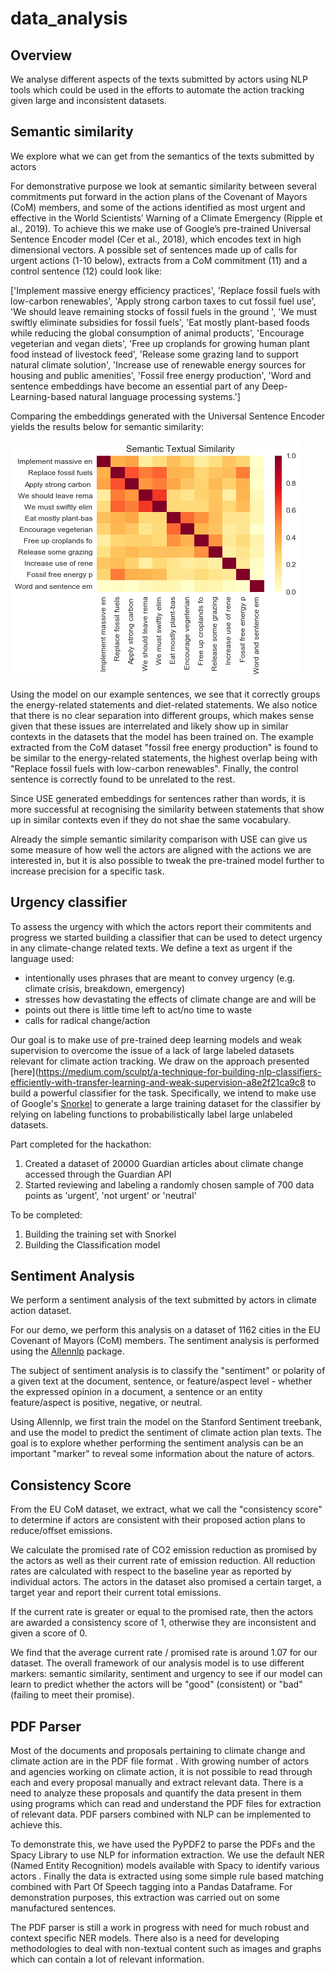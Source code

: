 # data_analysis

## Overview

We analyse different aspects of the texts submitted by actors using NLP tools which could be used in the efforts to automate the action tracking given large and inconsistent datasets. 


## Semantic similarity 

We explore what we can get from the semantics of the texts submitted by actors


For demonstrative purpose we look at semantic similarity between several commitments put forward in the action plans of the Covenant of Mayors (CoM) members, and some of the actions identified as most urgent and effective in the World Scientists’ Warning of a Climate Emergency (Ripple et al., 2019). To achieve this we make use of Google’s pre-trained Universal Sentence Encoder model (Cer et al., 2018), which encodes text in high dimensional vectors. A possible set of sentences made up of calls for urgent actions (1-10 below), extracts from a CoM commitment (11) and a control sentence (12) could look like:

['Implement massive energy efficiency practices',
 'Replace fossil fuels with low-carbon renewables',
 'Apply strong carbon taxes to cut fossil fuel use',
 'We should leave remaining stocks of fossil fuels in the ground ',
 'We must swiftly eliminate subsidies for fossil fuels',
 'Eat mostly plant-based foods while reducing the global consumption of animal products',
 'Encourage vegeterian and vegan diets',
 'Free up croplands for growing human plant food instead of livestock feed',
 'Release some grazing land to support natural climate solution',
 'Increase use of renewable energy sources for housing and public amenities',
 'Fossil free energy production',
 'Word and sentence embeddings have become an essential part of any Deep-Learning-based natural language processing systems.']

Comparing the embeddings generated with the Universal Sentence Encoder yields the results below for semantic similarity:

![Semantic](semantic0.png)

Using the model on our example sentences, we see that it correctly groups the energy-related statements and diet-related statements. We also notice that there is no clear separation into different groups, which makes sense given that these issues are interrelated and likely show up in similar contexts in the datasets that the model has been trained on. The example extracted from the CoM dataset "fossil free energy production" is found to be similar to the energy-related statements, the highest overlap being with "Replace fossil fuels with low-carbon renewables". Finally, the control sentence is correctly found to be unrelated to the rest.

Since USE generated embeddings for sentences rather than words, it is more successful at recognising the similarity between statements that show up in similar contexts even if they do not shae the same vocabulary. 

Already the simple semantic similarity comparison with USE can give us some measure of how well the actors are aligned with the actions we are interested in, but it is also possible to tweak the pre-trained model further to increase precision for a specific task. 


## Urgency classifier


To assess the urgency with which the actors report their commitents and progress we started building a classifier that can be used to detect urgency in any climate-change related texts. We define a text as urgent if the language used:

* intentionally uses phrases that are meant to convey urgency (e.g. climate crisis, breakdown, emergency)
* stresses how devastating the effects of climate change are and will be
* points out there is little time left to act/no time to waste
* calls for radical change/action 

Our goal is to make use of pre-trained deep learning models and weak supervision to overcome the issue of a lack of large labeled datasets relevant for climate action tracking. We draw on the approach presented [here](https://medium.com/sculpt/a-technique-for-building-nlp-classifiers-efficiently-with-transfer-learning-and-weak-supervision-a8e2f21ca9c8 to build a powerful classifier for the task. Specifically, we intend to make use of Google's [Snorkel](https://arxiv.org/abs/1711.10160) to generate a large training dataset for the classifier by relying on labeling functions to probabilistically label large unlabeled datasets. 

Part completed for the hackathon: 

1. Created a dataset of 20000 Guardian articles about climate change accessed through the Guardian API
2. Started reviewing and labeling a randomly chosen sample of 700 data points as 'urgent', 'not urgent' or 'neutral'

To be completed: 

1. Building the training set with Snorkel 
2. Building the Classification model 

## Sentiment Analysis

We perform a sentiment analysis of the text submitted by actors in climate action dataset. 

For our demo, we perform this analysis on a dataset of 1162 cities in the EU Covenant of Mayors (CoM) members. The sentiment analysis is performed using the [Allennlp](https://github.com/allenai/allennlp/ "Title") package. 

The subject of sentiment analysis is to classify the "sentiment" or polarity of a given text at the document, sentence, or feature/aspect level - whether the expressed opinion in a document, a sentence or an entity feature/aspect is positive, negative, or neutral. 

Using Allennlp, we first train the model on the Stanford Sentiment treebank, and use the model to predict the sentiment of climate action plan texts. The goal is to explore whether performing the sentiment analysis can be an important "marker" to reveal some information about the nature of actors. 

## Consistency Score 

From the EU CoM dataset, we extract, what we call the "consistency score" to determine if actors are consistent with their proposed action plans to reduce/offset emissions.  

We calculate the promised rate of CO2 emission reduction as promised by the actors as well as their current rate of emission reduction. All reduction rates are calculated with respect to the baseline year as reported by individual actors. The actors in the dataset also promised a certain target, a target year and report their current total emissions. 

If the current rate is greater or equal to the promised rate, then the actors are awarded a consistency score of 1, otherwise they are inconsistent and given a score of 0. 

We find that the average current rate / promised rate is around 1.07 for our dataset. The overall framework of our analysis model is to use different markers: semantic similarity, sentiment and urgency to see if our model can learn to predict whether the actors will be "good" (consistent) or "bad" (failing to meet their promise). 

## PDF Parser 

Most of the documents and proposals pertaining to climate change and climate action are in the PDF file format . With growing number of actors and agencies working on climate action, it is not possible to read through each and every proposal manually and extract relevant data. There is a need to analyze these proposals and quantify the data present in them using programs which can read and understand the PDF files for extraction of relevant data. PDF parsers combined with NLP can be implemented to achieve this.

To demonstrate this, we have used the PyPDF2 to parse the PDFs and the Spacy Library to use NLP for information extraction. We use the default NER (Named Entity Recognition)  models available with Spacy to identify various actors . Finally the data is extracted using some simple rule based matching combined with Part Of Speech tagging into a Pandas Dataframe. For demonstration purposes, this extraction was carried out on some manufactured sentences.

The PDF parser is still a work in progress with need for much robust and context specific NER models. There also is a need for developing methodologies to deal with non-textual content such as images and graphs which can contain a lot of relevant information. 